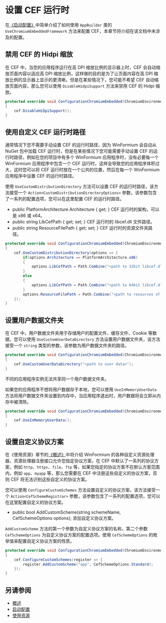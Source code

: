 # 设置 CEF 运行时

在[《启动配置》](./启动配置.md)中简单介绍了如何使用 `AppBuilder` 类的 `UseChromiumEmbeddedFramework` 方法来配置 CEF，本章节将介绍在该文档中未涉及的配置。

## 禁用 CEF 的 Hidpi 缩放

在 CEF 中，当您的应用程序运行在高 DPI 缩放比例的显示器上时，CEF 会自动缩放页面内容以适应高 DPI 缩放比例，这样做的目的是为了让页面内容在高 DPI 缩放比例的显示器上显示的更清晰。但是在某些情况下，您可能不希望 CEF 自动缩放页面内容，那么您可以使用 `DisableHidpiSupport` 方法来禁用 CEF 的 Hidpi 缩放。

```csharp
protected override void ConfigurationChromiumEmbedded(ChromiumEnvironmentBuiler cef)
{
    cef.DisableHiDpiSupport();
}
```

## 使用自定义 CEF 运行时路径

通常情况下您不需要手动设置 CEF 的运行时路径，因为 WinFormium 会自动从 NuGet 包中加载 CEF 运行时，但是在某些情况下您可能需要手动设置 CEF 的运行时路径，例如在您的项目中有多个 WinFormium 应用程序时，没有必要每一个 WinFormium 应用程序中包含一个 CEF 运行时，这样会导致您的应用程序体积过大，这时您可以将 CEF 运行时放在一个公共的位置，然后在每一个 WinFormium 应用程序中设置 CEF 的运行时路径。

使用 `UseCustomDistributionDirectory` 方法可以设置 CEF 的运行时路径，该方法接受一个 `Action<CustomDistributionDirectoryOptions>` 参数，该参数包含了一系列的配置选项，您可以在这里配置 CEF 的运行时路径。

- public PlatformArchitecture Architecture { get; }
  CEF 运行时的架构，可以是 x86 或 x64。
- public string LibCefPath { get; set; }
  CEF 运行时的 libcef.dll 文件路径。
- public string ResourceFilePath { get; set; }
  CEF 运行时的资源文件夹路径。

```csharp
protected override void ConfigurationChromiumEmbedded(ChromiumEnvironmentBuiler cef)
{
    cef.UseCustomDistributionDirectory(options => {
        if(options.Architecture == PlatformArchitecture.x86)
        {
            options.LibCefPath = Path.Combine("<path to 32bit libcef.dll>");
        }
        else
        {
            options.LibCefPath = Path.Combine("<path to 64bit libcef.dll>");
        }
        options.ResourceFilePath = Path.Combine("<path to resources of cef>");
    });
}
```

## 设置用户数据文件夹

在 CEF 中，用户数据文件夹用于存储用户的配置文件、缓存文件、Cookie 等数据，您可以使用 `UseCustomUserDataDirectory` 方法设置用户数据文件夹，该方法接受一个 `string` 类型的参数，该参数为用户数据文件夹的路径。

```csharp
protected override void ConfigurationChromiumEmbedded(ChromiumEnvironmentBuiler cef)
{
    cef.UseCustomUserDataDirectory("<path to user data>");
}
```

不同的应用程序实例无法共享同一个用户数据文件夹。

如果您的应用程序不想将用户数据存于本地，您可以使用 `UseInMemoryUserData` 方法将用户数据文件夹设置到内存中，当应用程序退出时，用户数据将会立即从内存中被清除。

```csharp
protected override void ConfigurationChromiumEmbedded(ChromiumEnvironmentBuiler cef)
{
    cef.UseInMemoryUserData();
}
```

## 设置自定义协议方案

在《使用资源》章节的[《概述》](./使用资源/概述.md)中将介绍 WinFormium 的各种自定义资源处理器，资源处理器注册接口允许您指定协议方案，在 CEF 中默认了一系列的协议方案，例如 `http`、`https`、`file`、`ftp` 等，如果您指定的协议方案不在默认方案范围内，例如 `app`、`myapp` 等，那么您需要在 CEF 中注册这些自定义的协议方案，否则 CEF 将无法识别这些自定义的协议方案。

您可以使用 `ConfigureCustomSchemes` 方法设置自定义的协议方案，该方法接受一个 `Action<CefSchemeRegistrar>` 参数，该参数包含了一系列的配置选项，您可以在这里配置自定义的协议方案。

- public bool AddCustomScheme(string schemeName, CefSchemeOptions options);
  添加自定义协议方案。

`AddCustomScheme` 方法的第一个参数为自定义协议方案的名称，第二个参数 `CefSchemeOptions` 为自定义协议方案的配置选项。使用 `CefSchemeOptions` 的枚举值来配置自定义协议方案的性质。

```csharp
protected override void ConfigurationChromiumEmbedded(ChromiumEnvironmentBuiler cef)
{
    cef.ConfigureCustomSchemes(register => {
        register.AddCustomScheme("app", CefSchemeOptions.Standard);
    });
}
```

## 另请参阅

- [概述](概述.md)
- [启动配置](./启动配置.md)
- [使用资源](./使用资源/概述.md)
